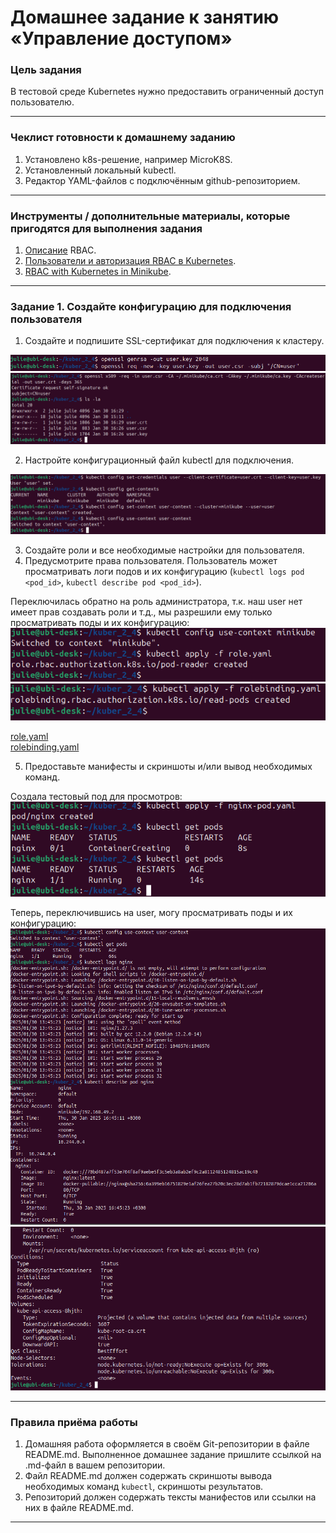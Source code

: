 # Домашнее задание к занятию «Управление доступом»

### Цель задания

В тестовой среде Kubernetes нужно предоставить ограниченный доступ пользователю.

------

### Чеклист готовности к домашнему заданию

1. Установлено k8s-решение, например MicroK8S.
2. Установленный локальный kubectl.
3. Редактор YAML-файлов с подключённым github-репозиторием.

------

### Инструменты / дополнительные материалы, которые пригодятся для выполнения задания

1. [Описание](https://kubernetes.io/docs/reference/access-authn-authz/rbac/) RBAC.
2. [Пользователи и авторизация RBAC в Kubernetes](https://habr.com/ru/company/flant/blog/470503/).
3. [RBAC with Kubernetes in Minikube](https://medium.com/@HoussemDellai/rbac-with-kubernetes-in-minikube-4deed658ea7b).

------

### Задание 1. Создайте конфигурацию для подключения пользователя

1. Создайте и подпишите SSL-сертификат для подключения к кластеру.

![](https://github.com/JulieJool/kuber-homeworks/blob/main/2.4/img/1.png)             
![](https://github.com/JulieJool/kuber-homeworks/blob/main/2.4/img/2.png)             


2. Настройте конфигурационный файл kubectl для подключения.

![](https://github.com/JulieJool/kuber-homeworks/blob/main/2.4/img/3.png)             


3. Создайте роли и все необходимые настройки для пользователя.
4. Предусмотрите права пользователя. Пользователь может просматривать логи подов и их конфигурацию (`kubectl logs pod <pod_id>`, `kubectl describe pod <pod_id>`).

Переключилась обратно на роль администратора, т.к. наш user нет имеет прав создавать роли и т.д., мы разрешили ему только просматривать поды и их конфигурацию:      
![](https://github.com/JulieJool/kuber-homeworks/blob/main/2.4/img/4.png)             
![](https://github.com/JulieJool/kuber-homeworks/blob/main/2.4/img/5.png)             

[role.yaml](https://github.com/JulieJool/kuber-homeworks/blob/main/2.4/role.yaml)      
[rolebinding.yaml](https://github.com/JulieJool/kuber-homeworks/blob/main/2.4/rolebinding.yaml)      


5. Предоставьте манифесты и скриншоты и/или вывод необходимых команд.

Создала тестовый под для просмотров:        
![](https://github.com/JulieJool/kuber-homeworks/blob/main/2.4/img/6.png)         

Теперь, переключившись на user, могу просматривать поды и их конфигурацию:       
![](https://github.com/JulieJool/kuber-homeworks/blob/main/2.4/img/7.png)     
![](https://github.com/JulieJool/kuber-homeworks/blob/main/2.4/img/8.png)     


------

### Правила приёма работы

1. Домашняя работа оформляется в своём Git-репозитории в файле README.md. Выполненное домашнее задание пришлите ссылкой на .md-файл в вашем репозитории.
2. Файл README.md должен содержать скриншоты вывода необходимых команд `kubectl`, скриншоты результатов.
3. Репозиторий должен содержать тексты манифестов или ссылки на них в файле README.md.

------

